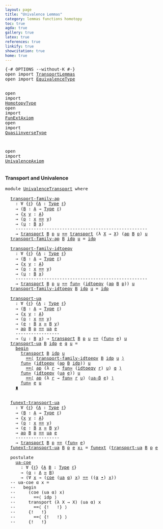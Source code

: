 ```yaml
---
layout: page
title: "Univalence Lemmas"
category: lemmas functions homotopy
toc: true
agda: true
gallery: true
latex: true
references: true
linkify: true
showcitation: true
home: true
---
```


<div class="hide" >
<pre class="Agda">
<a id="227" class="Symbol">{-#</a> <a id="231" class="Keyword">OPTIONS</a> <a id="239" class="Pragma">--without-K</a> <a id="251" class="Symbol">#-}</a>
<a id="255" class="Keyword">open</a> <a id="260" class="Keyword">import</a> <a id="267" href="TransportLemmas.html" class="Module">TransportLemmas</a>
<a id="283" class="Keyword">open</a> <a id="288" class="Keyword">import</a> <a id="295" href="EquivalenceType.html" class="Module">EquivalenceType</a>

<a id="312" class="Keyword">open</a> <a id="317" class="Keyword">import</a> <a id="324" href="HomotopyType.html" class="Module">HomotopyType</a>
<a id="337" class="Keyword">open</a> <a id="342" class="Keyword">import</a> <a id="349" href="FunExtAxiom.html" class="Module">FunExtAxiom</a>
<a id="361" class="Keyword">open</a> <a id="366" class="Keyword">import</a> <a id="373" href="QuasiinverseType.html" class="Module">QuasiinverseType</a>

<a id="391" class="Keyword">open</a> <a id="396" class="Keyword">import</a> <a id="403" href="UnivalenceAxiom.html" class="Module">UnivalenceAxiom</a>
</pre>
</div>

### Transport and Univalence

<pre class="Agda">
<a id="481" class="Keyword">module</a> <a id="488" href="UnivalenceTransport.html" class="Module">UnivalenceTransport</a> <a id="508" class="Keyword">where</a>

  <a id="transport-family-ap"></a><a id="517" href="UnivalenceTransport.html#517" class="Function">transport-family-ap</a>
    <a id="541" class="Symbol">:</a> <a id="543" class="Symbol">∀</a> <a id="545" class="Symbol">{</a><a id="546" href="UnivalenceTransport.html#546" class="Bound">ℓ</a><a id="547" class="Symbol">}</a> <a id="549" class="Symbol">{</a><a id="550" href="UnivalenceTransport.html#550" class="Bound">A</a> <a id="552" class="Symbol">:</a> <a id="554" href="Intro.html#1593" class="Function">Type</a> <a id="559" href="UnivalenceTransport.html#546" class="Bound">ℓ</a><a id="560" class="Symbol">}</a>
    <a id="566" class="Symbol">→</a> <a id="568" class="Symbol">(</a><a id="569" href="UnivalenceTransport.html#569" class="Bound">B</a> <a id="571" class="Symbol">:</a> <a id="573" href="UnivalenceTransport.html#550" class="Bound">A</a> <a id="575" class="Symbol">→</a> <a id="577" href="Intro.html#1593" class="Function">Type</a> <a id="582" href="UnivalenceTransport.html#546" class="Bound">ℓ</a><a id="583" class="Symbol">)</a>
    <a id="589" class="Symbol">→</a> <a id="591" class="Symbol">{</a><a id="592" href="UnivalenceTransport.html#592" class="Bound">x</a> <a id="594" href="UnivalenceTransport.html#594" class="Bound">y</a> <a id="596" class="Symbol">:</a> <a id="598" href="UnivalenceTransport.html#550" class="Bound">A</a><a id="599" class="Symbol">}</a>
    <a id="605" class="Symbol">→</a> <a id="607" class="Symbol">(</a><a id="608" href="UnivalenceTransport.html#608" class="Bound">p</a> <a id="610" class="Symbol">:</a> <a id="612" href="UnivalenceTransport.html#592" class="Bound">x</a> <a id="614" href="EqualityType.html#1038" class="Datatype Operator">==</a> <a id="617" href="UnivalenceTransport.html#594" class="Bound">y</a><a id="618" class="Symbol">)</a>
    <a id="624" class="Symbol">→</a> <a id="626" class="Symbol">(</a><a id="627" href="UnivalenceTransport.html#627" class="Bound">u</a> <a id="629" class="Symbol">:</a> <a id="631" href="UnivalenceTransport.html#569" class="Bound">B</a> <a id="633" href="UnivalenceTransport.html#592" class="Bound">x</a><a id="634" class="Symbol">)</a>
    <a id="640" class="Comment">---------------------------------------------------</a>
    <a id="696" class="Symbol">→</a> <a id="698" href="Transport.html#473" class="Function">transport</a> <a id="708" href="UnivalenceTransport.html#569" class="Bound">B</a> <a id="710" href="UnivalenceTransport.html#608" class="Bound">p</a> <a id="712" href="UnivalenceTransport.html#627" class="Bound">u</a> <a id="714" href="EqualityType.html#1038" class="Datatype Operator">==</a> <a id="717" href="Transport.html#473" class="Function">transport</a> <a id="727" class="Symbol">(λ</a> <a id="730" href="UnivalenceTransport.html#730" class="Bound">X</a> <a id="732" class="Symbol">→</a> <a id="734" href="UnivalenceTransport.html#730" class="Bound">X</a><a id="735" class="Symbol">)</a> <a id="737" class="Symbol">(</a><a id="738" href="AlgebraOnPaths.html#454" class="Function">ap</a> <a id="741" href="UnivalenceTransport.html#569" class="Bound">B</a> <a id="743" href="UnivalenceTransport.html#608" class="Bound">p</a><a id="744" class="Symbol">)</a> <a id="746" href="UnivalenceTransport.html#627" class="Bound">u</a>
  <a id="750" href="UnivalenceTransport.html#517" class="Function">transport-family-ap</a> <a id="770" href="UnivalenceTransport.html#770" class="Bound">B</a> <a id="772" href="EqualityType.html#1093" class="InductiveConstructor">idp</a> <a id="776" href="UnivalenceTransport.html#776" class="Bound">u</a> <a id="778" class="Symbol">=</a> <a id="780" href="EqualityType.html#1093" class="InductiveConstructor">idp</a>

  <a id="transport-family-idtoeqv"></a><a id="787" href="UnivalenceTransport.html#787" class="Function">transport-family-idtoeqv</a>
    <a id="816" class="Symbol">:</a> <a id="818" class="Symbol">∀</a> <a id="820" class="Symbol">{</a><a id="821" href="UnivalenceTransport.html#821" class="Bound">ℓ</a><a id="822" class="Symbol">}</a> <a id="824" class="Symbol">{</a><a id="825" href="UnivalenceTransport.html#825" class="Bound">A</a> <a id="827" class="Symbol">:</a> <a id="829" href="Intro.html#1593" class="Function">Type</a> <a id="834" href="UnivalenceTransport.html#821" class="Bound">ℓ</a><a id="835" class="Symbol">}</a>
    <a id="841" class="Symbol">→</a> <a id="843" class="Symbol">(</a><a id="844" href="UnivalenceTransport.html#844" class="Bound">B</a> <a id="846" class="Symbol">:</a> <a id="848" href="UnivalenceTransport.html#825" class="Bound">A</a> <a id="850" class="Symbol">→</a> <a id="852" href="Intro.html#1593" class="Function">Type</a> <a id="857" href="UnivalenceTransport.html#821" class="Bound">ℓ</a><a id="858" class="Symbol">)</a>
    <a id="864" class="Symbol">→</a> <a id="866" class="Symbol">{</a><a id="867" href="UnivalenceTransport.html#867" class="Bound">x</a> <a id="869" href="UnivalenceTransport.html#869" class="Bound">y</a> <a id="871" class="Symbol">:</a> <a id="873" href="UnivalenceTransport.html#825" class="Bound">A</a><a id="874" class="Symbol">}</a>
    <a id="880" class="Symbol">→</a> <a id="882" class="Symbol">(</a><a id="883" href="UnivalenceTransport.html#883" class="Bound">p</a> <a id="885" class="Symbol">:</a> <a id="887" href="UnivalenceTransport.html#867" class="Bound">x</a> <a id="889" href="EqualityType.html#1038" class="Datatype Operator">==</a> <a id="892" href="UnivalenceTransport.html#869" class="Bound">y</a><a id="893" class="Symbol">)</a>
    <a id="899" class="Symbol">→</a> <a id="901" class="Symbol">(</a><a id="902" href="UnivalenceTransport.html#902" class="Bound">u</a> <a id="904" class="Symbol">:</a> <a id="906" href="UnivalenceTransport.html#844" class="Bound">B</a> <a id="908" href="UnivalenceTransport.html#867" class="Bound">x</a><a id="909" class="Symbol">)</a>
    <a id="915" class="Comment">---------------------------------------------------</a>
    <a id="971" class="Symbol">→</a> <a id="973" href="Transport.html#473" class="Function">transport</a> <a id="983" href="UnivalenceTransport.html#844" class="Bound">B</a> <a id="985" href="UnivalenceTransport.html#883" class="Bound">p</a> <a id="987" href="UnivalenceTransport.html#902" class="Bound">u</a> <a id="989" href="EqualityType.html#1038" class="Datatype Operator">==</a> <a id="992" href="EquivalenceType.html#1044" class="Function">fun≃</a> <a id="997" class="Symbol">(</a><a id="998" href="UnivalenceAxiom.html#705" class="Function">idtoeqv</a> <a id="1006" class="Symbol">(</a><a id="1007" href="AlgebraOnPaths.html#454" class="Function">ap</a> <a id="1010" href="UnivalenceTransport.html#844" class="Bound">B</a> <a id="1012" href="UnivalenceTransport.html#883" class="Bound">p</a><a id="1013" class="Symbol">))</a> <a id="1016" href="UnivalenceTransport.html#902" class="Bound">u</a>
  <a id="1020" href="UnivalenceTransport.html#787" class="Function">transport-family-idtoeqv</a> <a id="1045" href="UnivalenceTransport.html#1045" class="Bound">B</a> <a id="1047" href="EqualityType.html#1093" class="InductiveConstructor">idp</a> <a id="1051" href="UnivalenceTransport.html#1051" class="Bound">u</a> <a id="1053" class="Symbol">=</a> <a id="1055" href="EqualityType.html#1093" class="InductiveConstructor">idp</a>

  <a id="transport-ua"></a><a id="1062" href="UnivalenceTransport.html#1062" class="Function">transport-ua</a>
    <a id="1079" class="Symbol">:</a> <a id="1081" class="Symbol">∀</a> <a id="1083" class="Symbol">{</a><a id="1084" href="UnivalenceTransport.html#1084" class="Bound">ℓ</a><a id="1085" class="Symbol">}</a> <a id="1087" class="Symbol">{</a><a id="1088" href="UnivalenceTransport.html#1088" class="Bound">A</a> <a id="1090" class="Symbol">:</a> <a id="1092" href="Intro.html#1593" class="Function">Type</a> <a id="1097" href="UnivalenceTransport.html#1084" class="Bound">ℓ</a><a id="1098" class="Symbol">}</a>
    <a id="1104" class="Symbol">→</a> <a id="1106" class="Symbol">(</a><a id="1107" href="UnivalenceTransport.html#1107" class="Bound">B</a> <a id="1109" class="Symbol">:</a> <a id="1111" href="UnivalenceTransport.html#1088" class="Bound">A</a> <a id="1113" class="Symbol">→</a> <a id="1115" href="Intro.html#1593" class="Function">Type</a> <a id="1120" href="UnivalenceTransport.html#1084" class="Bound">ℓ</a><a id="1121" class="Symbol">)</a>
    <a id="1127" class="Symbol">→</a> <a id="1129" class="Symbol">{</a><a id="1130" href="UnivalenceTransport.html#1130" class="Bound">x</a> <a id="1132" href="UnivalenceTransport.html#1132" class="Bound">y</a> <a id="1134" class="Symbol">:</a> <a id="1136" href="UnivalenceTransport.html#1088" class="Bound">A</a><a id="1137" class="Symbol">}</a>
    <a id="1143" class="Symbol">→</a> <a id="1145" class="Symbol">(</a><a id="1146" href="UnivalenceTransport.html#1146" class="Bound">p</a> <a id="1148" class="Symbol">:</a> <a id="1150" href="UnivalenceTransport.html#1130" class="Bound">x</a> <a id="1152" href="EqualityType.html#1038" class="Datatype Operator">==</a> <a id="1155" href="UnivalenceTransport.html#1132" class="Bound">y</a><a id="1156" class="Symbol">)</a>
    <a id="1162" class="Symbol">→</a> <a id="1164" class="Symbol">(</a><a id="1165" href="UnivalenceTransport.html#1165" class="Bound">e</a> <a id="1167" class="Symbol">:</a> <a id="1169" href="UnivalenceTransport.html#1107" class="Bound">B</a> <a id="1171" href="UnivalenceTransport.html#1130" class="Bound">x</a> <a id="1173" href="EquivalenceType.html#764" class="Function Operator">≃</a> <a id="1175" href="UnivalenceTransport.html#1107" class="Bound">B</a> <a id="1177" href="UnivalenceTransport.html#1132" class="Bound">y</a><a id="1178" class="Symbol">)</a>
    <a id="1184" class="Symbol">→</a> <a id="1186" href="AlgebraOnPaths.html#454" class="Function">ap</a> <a id="1189" href="UnivalenceTransport.html#1107" class="Bound">B</a> <a id="1191" href="UnivalenceTransport.html#1146" class="Bound">p</a> <a id="1193" href="EqualityType.html#1038" class="Datatype Operator">==</a> <a id="1196" href="UnivalenceAxiom.html#1389" class="Function">ua</a> <a id="1199" href="UnivalenceTransport.html#1165" class="Bound">e</a>
    <a id="1205" class="Comment">-----------------</a>
    <a id="1227" class="Symbol">→</a> <a id="1229" class="Symbol">(</a><a id="1230" href="UnivalenceTransport.html#1230" class="Bound">u</a> <a id="1232" class="Symbol">:</a> <a id="1234" href="UnivalenceTransport.html#1107" class="Bound">B</a> <a id="1236" href="UnivalenceTransport.html#1130" class="Bound">x</a><a id="1237" class="Symbol">)</a> <a id="1239" class="Symbol">→</a> <a id="1241" href="Transport.html#473" class="Function">transport</a> <a id="1251" href="UnivalenceTransport.html#1107" class="Bound">B</a> <a id="1253" href="UnivalenceTransport.html#1146" class="Bound">p</a> <a id="1255" href="UnivalenceTransport.html#1230" class="Bound">u</a> <a id="1257" href="EqualityType.html#1038" class="Datatype Operator">==</a> <a id="1260" class="Symbol">(</a><a id="1261" href="EquivalenceType.html#1044" class="Function">fun≃</a> <a id="1266" href="UnivalenceTransport.html#1165" class="Bound">e</a><a id="1267" class="Symbol">)</a> <a id="1269" href="UnivalenceTransport.html#1230" class="Bound">u</a>
  <a id="1273" href="UnivalenceTransport.html#1062" class="Function">transport-ua</a> <a id="1286" href="UnivalenceTransport.html#1286" class="Bound">B</a> <a id="1288" href="EqualityType.html#1093" class="InductiveConstructor">idp</a> <a id="1292" href="UnivalenceTransport.html#1292" class="Bound">e</a> <a id="1294" href="UnivalenceTransport.html#1294" class="Bound">q</a> <a id="1296" href="UnivalenceTransport.html#1296" class="Bound">u</a> <a id="1298" class="Symbol">=</a>
    <a id="1304" href="EqualityType.html#4493" class="Function Operator">begin</a>
      <a id="1316" href="Transport.html#473" class="Function">transport</a> <a id="1326" href="UnivalenceTransport.html#1286" class="Bound">B</a> <a id="1328" href="EqualityType.html#1093" class="InductiveConstructor">idp</a> <a id="1332" href="UnivalenceTransport.html#1296" class="Bound">u</a>
        <a id="1342" href="EqualityType.html#4195" class="Function Operator">==⟨</a> <a id="1346" href="UnivalenceTransport.html#787" class="Function">transport-family-idtoeqv</a> <a id="1371" href="UnivalenceTransport.html#1286" class="Bound">B</a> <a id="1373" href="EqualityType.html#1093" class="InductiveConstructor">idp</a> <a id="1377" href="UnivalenceTransport.html#1296" class="Bound">u</a> <a id="1379" href="EqualityType.html#4195" class="Function Operator">⟩</a>
      <a id="1387" href="EquivalenceType.html#1044" class="Function">fun≃</a> <a id="1392" class="Symbol">(</a><a id="1393" href="UnivalenceAxiom.html#705" class="Function">idtoeqv</a> <a id="1401" class="Symbol">(</a><a id="1402" href="AlgebraOnPaths.html#454" class="Function">ap</a> <a id="1405" href="UnivalenceTransport.html#1286" class="Bound">B</a> <a id="1407" href="EqualityType.html#1093" class="InductiveConstructor">idp</a><a id="1410" class="Symbol">))</a> <a id="1413" href="UnivalenceTransport.html#1296" class="Bound">u</a>
        <a id="1423" href="EqualityType.html#4195" class="Function Operator">==⟨</a> <a id="1427" href="AlgebraOnPaths.html#454" class="Function">ap</a> <a id="1430" class="Symbol">(λ</a> <a id="1433" href="UnivalenceTransport.html#1433" class="Bound">r</a> <a id="1435" class="Symbol">→</a> <a id="1437" href="EquivalenceType.html#1044" class="Function">fun≃</a> <a id="1442" class="Symbol">(</a><a id="1443" href="UnivalenceAxiom.html#705" class="Function">idtoeqv</a> <a id="1451" href="UnivalenceTransport.html#1433" class="Bound">r</a><a id="1452" class="Symbol">)</a> <a id="1454" href="UnivalenceTransport.html#1296" class="Bound">u</a><a id="1455" class="Symbol">)</a> <a id="1457" href="UnivalenceTransport.html#1294" class="Bound">q</a> <a id="1459" href="EqualityType.html#4195" class="Function Operator">⟩</a>
      <a id="1467" href="EquivalenceType.html#1044" class="Function">fun≃</a> <a id="1472" class="Symbol">(</a><a id="1473" href="UnivalenceAxiom.html#705" class="Function">idtoeqv</a> <a id="1481" class="Symbol">(</a><a id="1482" href="UnivalenceAxiom.html#1389" class="Function">ua</a> <a id="1485" href="UnivalenceTransport.html#1292" class="Bound">e</a><a id="1486" class="Symbol">))</a> <a id="1489" href="UnivalenceTransport.html#1296" class="Bound">u</a>
        <a id="1499" href="EqualityType.html#4195" class="Function Operator">==⟨</a> <a id="1503" href="AlgebraOnPaths.html#454" class="Function">ap</a> <a id="1506" class="Symbol">(λ</a> <a id="1509" href="UnivalenceTransport.html#1509" class="Bound">r</a> <a id="1511" class="Symbol">→</a> <a id="1513" href="EquivalenceType.html#1044" class="Function">fun≃</a> <a id="1518" href="UnivalenceTransport.html#1509" class="Bound">r</a> <a id="1520" href="UnivalenceTransport.html#1296" class="Bound">u</a><a id="1521" class="Symbol">)</a> <a id="1523" class="Symbol">(</a><a id="1524" href="UnivalenceAxiom.html#1555" class="Function">ua-β</a> <a id="1529" href="UnivalenceTransport.html#1292" class="Bound">e</a><a id="1530" class="Symbol">)</a> <a id="1532" href="EqualityType.html#4195" class="Function Operator">⟩</a>
      <a id="1540" href="EquivalenceType.html#1044" class="Function">fun≃</a> <a id="1545" href="UnivalenceTransport.html#1292" class="Bound">e</a> <a id="1547" href="UnivalenceTransport.html#1296" class="Bound">u</a>
    <a id="1553" href="EqualityType.html#4390" class="Function Operator">∎</a>


  <a id="funext-transport-ua"></a><a id="1559" href="UnivalenceTransport.html#1559" class="Function">funext-transport-ua</a>
    <a id="1583" class="Symbol">:</a> <a id="1585" class="Symbol">∀</a> <a id="1587" class="Symbol">{</a><a id="1588" href="UnivalenceTransport.html#1588" class="Bound">ℓ</a><a id="1589" class="Symbol">}</a> <a id="1591" class="Symbol">{</a><a id="1592" href="UnivalenceTransport.html#1592" class="Bound">A</a> <a id="1594" class="Symbol">:</a> <a id="1596" href="Intro.html#1593" class="Function">Type</a> <a id="1601" href="UnivalenceTransport.html#1588" class="Bound">ℓ</a><a id="1602" class="Symbol">}</a>
    <a id="1608" class="Symbol">→</a> <a id="1610" class="Symbol">(</a><a id="1611" href="UnivalenceTransport.html#1611" class="Bound">B</a> <a id="1613" class="Symbol">:</a> <a id="1615" href="UnivalenceTransport.html#1592" class="Bound">A</a> <a id="1617" class="Symbol">→</a> <a id="1619" href="Intro.html#1593" class="Function">Type</a> <a id="1624" href="UnivalenceTransport.html#1588" class="Bound">ℓ</a><a id="1625" class="Symbol">)</a>
    <a id="1631" class="Symbol">→</a> <a id="1633" class="Symbol">{</a><a id="1634" href="UnivalenceTransport.html#1634" class="Bound">x</a> <a id="1636" href="UnivalenceTransport.html#1636" class="Bound">y</a> <a id="1638" class="Symbol">:</a> <a id="1640" href="UnivalenceTransport.html#1592" class="Bound">A</a><a id="1641" class="Symbol">}</a>
    <a id="1647" class="Symbol">→</a> <a id="1649" class="Symbol">(</a><a id="1650" href="UnivalenceTransport.html#1650" class="Bound">p</a> <a id="1652" class="Symbol">:</a> <a id="1654" href="UnivalenceTransport.html#1634" class="Bound">x</a> <a id="1656" href="EqualityType.html#1038" class="Datatype Operator">==</a> <a id="1659" href="UnivalenceTransport.html#1636" class="Bound">y</a><a id="1660" class="Symbol">)</a>
    <a id="1666" class="Symbol">→</a> <a id="1668" class="Symbol">(</a><a id="1669" href="UnivalenceTransport.html#1669" class="Bound">e</a> <a id="1671" class="Symbol">:</a> <a id="1673" href="UnivalenceTransport.html#1611" class="Bound">B</a> <a id="1675" href="UnivalenceTransport.html#1634" class="Bound">x</a> <a id="1677" href="EquivalenceType.html#764" class="Function Operator">≃</a> <a id="1679" href="UnivalenceTransport.html#1611" class="Bound">B</a> <a id="1681" href="UnivalenceTransport.html#1636" class="Bound">y</a><a id="1682" class="Symbol">)</a>
    <a id="1688" class="Symbol">→</a> <a id="1690" href="AlgebraOnPaths.html#454" class="Function">ap</a> <a id="1693" href="UnivalenceTransport.html#1611" class="Bound">B</a> <a id="1695" href="UnivalenceTransport.html#1650" class="Bound">p</a> <a id="1697" href="EqualityType.html#1038" class="Datatype Operator">==</a> <a id="1700" href="UnivalenceAxiom.html#1389" class="Function">ua</a> <a id="1703" href="UnivalenceTransport.html#1669" class="Bound">e</a>
    <a id="1709" class="Comment">-----------------</a>
    <a id="1731" class="Symbol">→</a> <a id="1733" href="Transport.html#473" class="Function">transport</a> <a id="1743" href="UnivalenceTransport.html#1611" class="Bound">B</a> <a id="1745" href="UnivalenceTransport.html#1650" class="Bound">p</a> <a id="1747" href="EqualityType.html#1038" class="Datatype Operator">==</a> <a id="1750" class="Symbol">(</a><a id="1751" href="EquivalenceType.html#1044" class="Function">fun≃</a> <a id="1756" href="UnivalenceTransport.html#1669" class="Bound">e</a><a id="1757" class="Symbol">)</a>
  <a id="1761" href="UnivalenceTransport.html#1559" class="Function">funext-transport-ua</a> <a id="1781" href="UnivalenceTransport.html#1781" class="Bound">B</a> <a id="1783" href="UnivalenceTransport.html#1783" class="Bound">p</a> <a id="1785" href="UnivalenceTransport.html#1785" class="Bound">e</a> <a id="1787" href="UnivalenceTransport.html#1787" class="Bound">x₁</a> <a id="1790" class="Symbol">=</a> <a id="1792" href="FunExtAxiom.html#962" class="Function">funext</a> <a id="1799" class="Symbol">(</a><a id="1800" href="UnivalenceTransport.html#1062" class="Function">transport-ua</a> <a id="1813" href="UnivalenceTransport.html#1781" class="Bound">B</a> <a id="1815" href="UnivalenceTransport.html#1783" class="Bound">p</a> <a id="1817" href="UnivalenceTransport.html#1785" class="Bound">e</a> <a id="1819" href="UnivalenceTransport.html#1787" class="Bound">x₁</a><a id="1821" class="Symbol">)</a>

  <a id="1826" class="Keyword">postulate</a>
    <a id="ua-coe"></a><a id="1840" href="UnivalenceTransport.html#1840" class="Postulate">ua-coe</a>
      <a id="1853" class="Symbol">:</a> <a id="1855" class="Symbol">∀</a> <a id="1857" class="Symbol">{</a><a id="1858" href="UnivalenceTransport.html#1858" class="Bound">ℓ</a><a id="1859" class="Symbol">}</a> <a id="1861" class="Symbol">{</a><a id="1862" href="UnivalenceTransport.html#1862" class="Bound">A</a> <a id="1864" href="UnivalenceTransport.html#1864" class="Bound">B</a> <a id="1866" class="Symbol">:</a> <a id="1868" href="Intro.html#1593" class="Function">Type</a> <a id="1873" href="UnivalenceTransport.html#1858" class="Bound">ℓ</a><a id="1874" class="Symbol">}</a>
      <a id="1882" class="Symbol">→</a> <a id="1884" class="Symbol">(</a><a id="1885" href="UnivalenceTransport.html#1885" class="Bound">α</a> <a id="1887" class="Symbol">:</a> <a id="1889" href="UnivalenceTransport.html#1862" class="Bound">A</a> <a id="1891" href="EquivalenceType.html#764" class="Function Operator">≃</a> <a id="1893" href="UnivalenceTransport.html#1864" class="Bound">B</a><a id="1894" class="Symbol">)</a>
      <a id="1902" class="Symbol">→</a> <a id="1904" class="Symbol">(∀</a> <a id="1907" href="UnivalenceTransport.html#1907" class="Bound">x</a> <a id="1909" class="Symbol">→</a> <a id="1911" class="Symbol">(</a><a id="1912" href="Transport.html#976" class="Function">coe</a> <a id="1916" class="Symbol">(</a><a id="1917" href="UnivalenceAxiom.html#1389" class="Function">ua</a> <a id="1920" href="UnivalenceTransport.html#1885" class="Bound">α</a><a id="1921" class="Symbol">)</a> <a id="1923" href="UnivalenceTransport.html#1907" class="Bound">x</a><a id="1924" class="Symbol">)</a> <a id="1926" href="EqualityType.html#1038" class="Datatype Operator">==</a> <a id="1929" class="Symbol">((</a><a id="1931" href="UnivalenceTransport.html#1885" class="Bound">α</a> <a id="1933" href="EquivalenceType.html#1082" class="Function Operator">∙</a><a id="1934" class="Symbol">)</a> <a id="1936" href="UnivalenceTransport.html#1907" class="Bound">x</a><a id="1937" class="Symbol">))</a>
  <a id="1942" class="Comment">-- ua-coe α x =</a>
  <a id="1960" class="Comment">--   begin</a>
  <a id="1973" class="Comment">--     (coe (ua α) x)</a>
  <a id="1997" class="Comment">--       ==⟨ idp ⟩</a>
  <a id="2018" class="Comment">--     transport (λ X → X) (ua α) x</a>
  <a id="2056" class="Comment">--       ==⟨ {!   !} ⟩</a>
  <a id="2081" class="Comment">--     {!   !}</a>
  <a id="2098" class="Comment">--       ==⟨ {!   !} ⟩</a>
  <a id="2123" class="Comment">--     {!   !}</a>
</pre>
